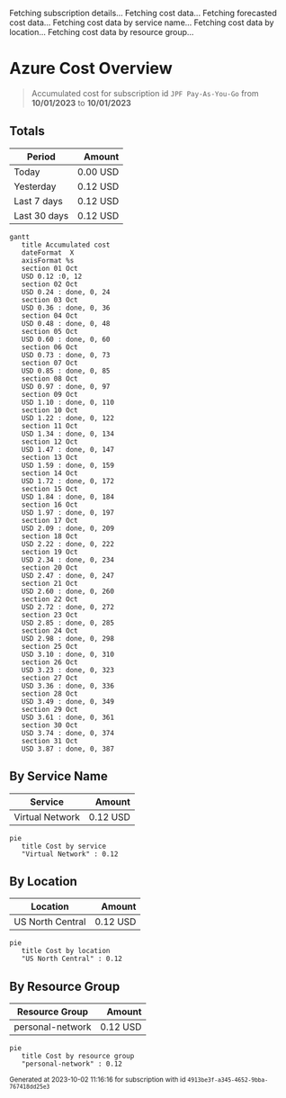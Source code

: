 Fetching subscription details...
Fetching cost data...
Fetching forecasted cost data...
Fetching cost data by service name...
Fetching cost data by location...
Fetching cost data by resource group...
# Azure Cost Overview

> Accumulated cost for subscription id `JPF Pay-As-You-Go` from **10/01/2023** to **10/01/2023**

## Totals

|Period|Amount|
|---|---:|
|Today|0.00 USD|
|Yesterday|0.12 USD|
|Last 7 days|0.12 USD|
|Last 30 days|0.12 USD|

```mermaid
gantt
   title Accumulated cost
   dateFormat  X
   axisFormat %s
   section 01 Oct
   USD 0.12 :0, 12
   section 02 Oct
   USD 0.24 : done, 0, 24
   section 03 Oct
   USD 0.36 : done, 0, 36
   section 04 Oct
   USD 0.48 : done, 0, 48
   section 05 Oct
   USD 0.60 : done, 0, 60
   section 06 Oct
   USD 0.73 : done, 0, 73
   section 07 Oct
   USD 0.85 : done, 0, 85
   section 08 Oct
   USD 0.97 : done, 0, 97
   section 09 Oct
   USD 1.10 : done, 0, 110
   section 10 Oct
   USD 1.22 : done, 0, 122
   section 11 Oct
   USD 1.34 : done, 0, 134
   section 12 Oct
   USD 1.47 : done, 0, 147
   section 13 Oct
   USD 1.59 : done, 0, 159
   section 14 Oct
   USD 1.72 : done, 0, 172
   section 15 Oct
   USD 1.84 : done, 0, 184
   section 16 Oct
   USD 1.97 : done, 0, 197
   section 17 Oct
   USD 2.09 : done, 0, 209
   section 18 Oct
   USD 2.22 : done, 0, 222
   section 19 Oct
   USD 2.34 : done, 0, 234
   section 20 Oct
   USD 2.47 : done, 0, 247
   section 21 Oct
   USD 2.60 : done, 0, 260
   section 22 Oct
   USD 2.72 : done, 0, 272
   section 23 Oct
   USD 2.85 : done, 0, 285
   section 24 Oct
   USD 2.98 : done, 0, 298
   section 25 Oct
   USD 3.10 : done, 0, 310
   section 26 Oct
   USD 3.23 : done, 0, 323
   section 27 Oct
   USD 3.36 : done, 0, 336
   section 28 Oct
   USD 3.49 : done, 0, 349
   section 29 Oct
   USD 3.61 : done, 0, 361
   section 30 Oct
   USD 3.74 : done, 0, 374
   section 31 Oct
   USD 3.87 : done, 0, 387
```

## By Service Name

|Service|Amount|
|---|---:|
|Virtual Network|0.12 USD|

```mermaid
pie
   title Cost by service
   "Virtual Network" : 0.12
```

## By Location

|Location|Amount|
|---|---:|
|US North Central|0.12 USD|

```mermaid
pie
   title Cost by location
   "US North Central" : 0.12
```

## By Resource Group

|Resource Group|Amount|
|---|---:|
|personal-network|0.12 USD|

```mermaid
pie
   title Cost by resource group
   "personal-network" : 0.12
```

<sup>Generated at 2023-10-02 11:16:16 for subscription with id `4913be3f-a345-4652-9bba-767418dd25e3`</sup>
